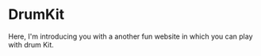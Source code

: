 # DrumKit
Here, I'm introducing you with a  another fun website in which you can play with drum Kit. 
